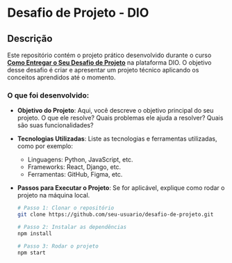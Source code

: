 # Desafio de Projeto - DIO

## Descrição

Este repositório contém o projeto prático desenvolvido durante o curso **[Como Entregar o Seu Desafio de Projeto](link-do-curso)** na plataforma DIO. O objetivo desse desafio é criar e apresentar um projeto técnico aplicando os conceitos aprendidos até o momento.

### O que foi desenvolvido:

- **Objetivo do Projeto**: Aqui, você descreve o objetivo principal do seu projeto. O que ele resolve? Quais problemas ele ajuda a resolver? Quais são suas funcionalidades?
- **Tecnologias Utilizadas**: Liste as tecnologias e ferramentas utilizadas, como por exemplo:
  - Linguagens: Python, JavaScript, etc.
  - Frameworks: React, Django, etc.
  - Ferramentas: GitHub, Figma, etc.
- **Passos para Executar o Projeto**: Se for aplicável, explique como rodar o projeto na máquina local.
  
  ```bash
  # Passo 1: Clonar o repositório
  git clone https://github.com/seu-usuario/desafio-de-projeto.git
  
  # Passo 2: Instalar as dependências
  npm install
  
  # Passo 3: Rodar o projeto
  npm start

